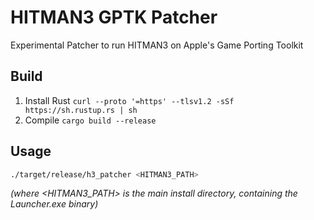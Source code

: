 # HITMAN3 GPTK Patcher

Experimental Patcher to run HITMAN3 on Apple's Game Porting Toolkit

## Build

1. Install Rust `curl --proto '=https' --tlsv1.2 -sSf https://sh.rustup.rs | sh`
2. Compile `cargo build --release`

## Usage

```bash
./target/release/h3_patcher <HITMAN3_PATH>
```

_(where <HITMAN3_PATH> is the main install directory, containing the Launcher.exe binary)_
